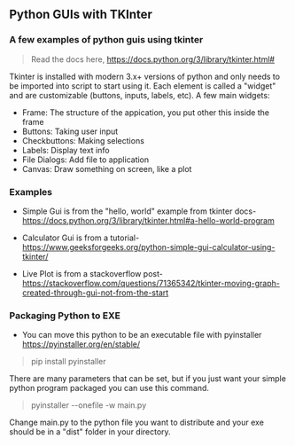 ## Python GUIs with TKInter

### A few examples of python guis using tkinter
> Read the docs here, https://docs.python.org/3/library/tkinter.html#

Tkinter is installed with modern 3.x+ versions of python and only needs to be imported into script to start using it. Each element is called a "widget" and are customizable (buttons, inputs, labels, etc). A few main widgets:
- Frame: The structure of the appication, you put other this inside the frame
- Buttons: Taking user input
- Checkbuttons: Making selections
- Labels: Display text info
- File Dialogs: Add file to application
- Canvas: Draw something on screen, like a plot

### Examples

- Simple Gui is from the "hello, world" example from tkinter docs- https://docs.python.org/3/library/tkinter.html#a-hello-world-program 

- Calculator Gui is from a tutorial- https://www.geeksforgeeks.org/python-simple-gui-calculator-using-tkinter/

- Live Plot is from a stackoverflow post- https://stackoverflow.com/questions/71365342/tkinter-moving-graph-created-through-gui-not-from-the-start

### Packaging Python to EXE
- You can move this python to be an executable file with pyinstaller
https://pyinstaller.org/en/stable/

> pip install pyinstaller

There are many parameters that can be set, but if you just want your simple python program packaged you can use this command.

> pyinstaller --onefile -w main.py 

Change main.py to the python file you want to distribute and your exe should be in a "dist" folder in your directory.

